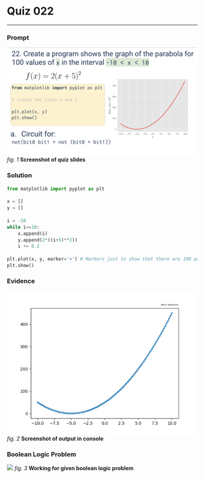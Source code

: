 # Quiz 022
<hr>

### Prompt
![](images/quiz_022_slide.png)
*fig. 1* **Screenshot of quiz slides**

### Solution
```.py
from matplotlib import pyplot as plt

x = []
y = []

i = -10
while i<=10:
    x.append(i)
    y.append(2*((i+5)**2))
    i += 0.2

plt.plot(x, y, marker='+') # Markers just to show that there are 100 points in the graph
plt.show()
```

### Evidence
![](images/quiz_022_evidence.png)
*fig. 2* **Screenshot of output in console**

### Boolean Logic Problem
![](images/quiz_022_bool.png)
*fig. 3* **Working for given boolean logic problem**